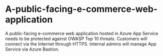 # A-public-facing-e-commerce-web-application
A public-facing e-commerce web application hosted in Azure App Service needs to be protected against OWASP Top 10 threats. Customers will connect via the Internet through HTTPS. Internal admins will manage App Service via Azure Bastion.
